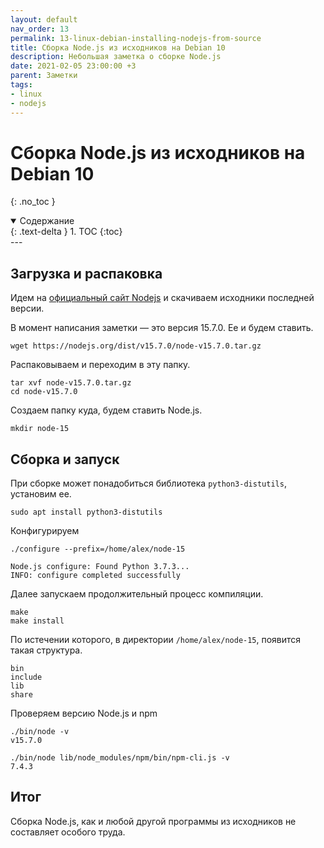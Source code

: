 ```yaml
---
layout: default
nav_order: 13
permalink: 13-linux-debian-installing-nodejs-from-source
title: Сборка Node.js из исходников на Debian 10
description: Небольшая заметка о сборке Node.js
date: 2021-02-05 23:00:00 +3
parent: Заметки
tags:
- linux
- nodejs
---
```


# Сборка Node.js из исходников на Debian 10
{: .no_toc }

<details open markdown="block">
  <summary>
    Содержание
  </summary>
  {: .text-delta }
1. TOC
{:toc}
</details>
---


## Загрузка и распаковка

Идем на [официальный сайт Nodejs](https://nodejs.org/en/) и скачиваем исходники последней версии.

В момент написания заметки — это версия 15.7.0. Ее и будем ставить.

```shell
wget https://nodejs.org/dist/v15.7.0/node-v15.7.0.tar.gz
```

Распаковываем и переходим в эту папку.

```shell
tar xvf node-v15.7.0.tar.gz
cd node-v15.7.0
```

Создаем папку куда, будем ставить Node.js.

```shell
mkdir node-15
```

## Сборка и запуск

При сборке может понадобиться библиотека `python3-distutils`, установим ее.

```shell
sudo apt install python3-distutils
```

Конфигурируем

```shell
./configure --prefix=/home/alex/node-15

Node.js configure: Found Python 3.7.3...
INFO: configure completed successfully
```

Далее запускаем продолжительный процесс компиляции.

```shell
make
make install
```

По истечении которого, в директории `/home/alex/node-15`, появится такая структура.

```shell
bin
include
lib
share
```

Проверяем версию Node.js и npm

```shell
./bin/node -v
v15.7.0

./bin/node lib/node_modules/npm/bin/npm-cli.js -v
7.4.3
```

## Итог

Сборка Node.js, как и любой другой программы из исходников не составляет особого труда.
